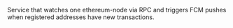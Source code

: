 Service that watches one ethereum-node via RPC and triggers FCM pushes when registered addresses have new transactions.
